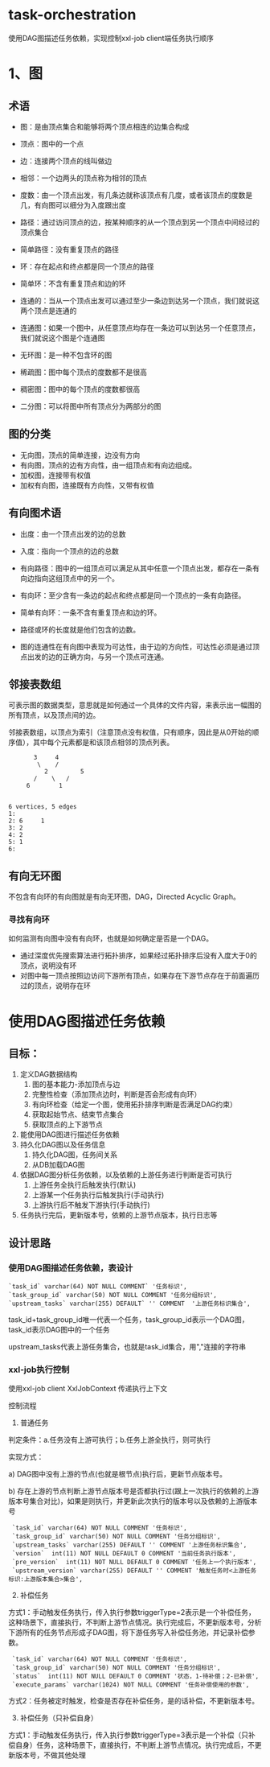 # task-orchestration
使用DAG图描述任务依赖，实现控制xxl-job client端任务执行顺序

1、图
===

术语
--

*   图：是由顶点集合和能够将两个顶点相连的边集合构成
*   顶点：图中的一个点
*   边：连接两个顶点的线叫做边
*   相邻：一个边两头的顶点称为相邻的顶点
*   度数：由一个顶点出发，有几条边就称该顶点有几度，或者该顶点的度数是几，有向图可以细分为入度跟出度
*   路径：通过访问顶点的边，按某种顺序的从一个顶点到另一个顶点中间经过的顶点集合
*   简单路径：没有重复顶点的路径
*   环：存在起点和终点都是同一个顶点的路径
*   简单环：不含有重复顶点和边的环
*   连通的：当从一个顶点出发可以通过至少一条边到达另一个顶点，我们就说这两个顶点是连通的
*   连通图：如果一个图中，从任意顶点均存在一条边可以到达另一个任意顶点，我们就说这个图是个连通图

*   无环图：是一种不包含环的图

*   稀疏图：图中每个顶点的度数都不是很高

*   稠密图：图中的每个顶点的度数都很高
*   二分图：可以将图中所有顶点分为两部分的图

图的分类
----

*   无向图，顶点的简单连接，边没有方向
*   有向图，顶点的边有方向性，由一组顶点和有向边组成。
*   加权图，连接带有权值
*   加权有向图，连接既有方向性，又带有权值

有向图术语
-----

*   出度：由一个顶点出发的边的总数

*   入度：指向一个顶点的边的总数

*   有向路径：图中的一组顶点可以满足从其中任意一个顶点出发，都存在一条有向边指向这组顶点中的另一个。

*   有向环：至少含有一条边的起点和终点都是同一个顶点的一条有向路径。

*   简单有向环：一条不含有重复顶点和边的环。
*   路径或环的长度就是他们包含的边数。
*   图的连通性在有向图中表现为可达性，由于边的方向性，可达性必须是通过顶点出发的边的正确方向，与另一个顶点可连通。



邻接表数组
-----


可表示图的数据类型，意思就是如何通过一个具体的文件内容，来表示出一幅图的所有顶点，以及顶点间的边。

邻接表数组，以顶点为索引（注意顶点没有权值，只有顺序，因此是从0开始的顺序值），其中每个元素都是和该顶点相邻的顶点列表。

```
       3     4
        \    /
          2         5
       /    \   /
     6        1


6 vertices, 5 edges
1:
2: 6     1
3: 2
4: 2
5: 1
6:
```


有向无环图
--------

不包含有向环的有向图就是有向无环图，DAG，Directed Acyclic Graph。

### 寻找有向环

如何监测有向图中没有有向环，也就是如何确定是否是一个DAG。

*   通过深度优先搜索算法进行拓扑排序，如果经过拓扑排序后没有入度大于0的顶点，说明没有环
*   对图中每一顶点按照边访问下游所有顶点，如果存在下游节点存在于前面遍历过的顶点，说明存在环



使用DAG图描述任务依赖
============

目标：
---

1.  定义DAG数据结构
    1.  图的基本能力-添加顶点与边
    2.  完整性检查（添加顶点边时，判断是否会形成有向环）
    3.  有向环检查（给定一个图，使用拓扑排序判断是否满足DAG约束）
    4.  获取起始节点、结束节点集合
    5.  获取顶点的上下游节点
2.  能使用DAG图进行描述任务依赖
3.  持久化DAG图以及任务信息
    1.  持久化DAG图，任务间关系
    2.  从DB加载DAG图
4.  依据DAG图分析任务依赖，以及依赖的上游任务进行判断是否可执行
    1.  上游任务全执行后触发执行(默认)
    2.  上游某一个任务执行后触发执行(手动执行)
    3.  上游执行后不触发下游执行(手动执行)
5.  任务执行完后，更新版本号，依赖的上游节点版本，执行日志等

设计思路
----

### 使用DAG图描述任务依赖，表设计

```
`task_id` varchar(64) NOT NULL COMMENT` '任务标识',
`task_group_id` varchar(50) NOT NULL COMMENT '任务分组标识',
`upstream_tasks` varchar(255) DEFAULT` '' COMMENT  '上游任务标识集合',
```

task\_id+task\_group\_id唯一代表一个任务，task\_group\_id表示一个DAG图，task\_id表示DAG图中的一个任务

upstream\_tasks代表上游任务集合，也就是task\_id集合，用","连接的字符串



### xxl-job执行控制

使用xxl-job client XxlJobContext 传递执行上下文



控制流程

1) 普通任务

判定条件：a.任务没有上游可执行；b.任务上游全执行，则可执行

实现方式：

a) DAG图中没有上游的节点(也就是根节点)执行后，更新节点版本号。

b) 存在上游的节点判断上游节点版本号是否都执行过(跟上一次执行的依赖的上游版本号集合对比)，如果是则执行，并更新此次执行的版本号以及依赖的上游版本号

```
 `task_id` varchar(64) NOT NULL COMMENT '任务标识',
 `task_group_id` varchar(50) NOT NULL COMMENT '任务分组标识',
 `upstream_tasks` varchar(255) DEFAULT '' COMMENT '上游任务标识集合',
 `version`  int(11) NOT NULL DEFAULT 0 COMMENT '当前任务执行版本',
 `pre_version`  int(11) NOT NULL DEFAULT 0 COMMENT '任务上一个执行版本',
 `upstream_version` varchar(255) DEFAULT '' COMMENT '触发任务时<上游任务标识:上游版本集合>集合',
```


2) 补偿任务

方式1：手动触发任务执行，传入执行参数triggerType=2表示是一个补偿任务，这种场景下，直接执行，不判断上游节点情况。执行完成后，不更新版本号，分析下游所有的任务节点形成子DAG图，将下游任务写入补偿任务池，并记录补偿参数。

```
 `task_id` varchar(64) NOT NULL COMMENT '任务标识',
 `task_group_id` varchar(50) NOT NULL COMMENT '任务分组标识',
 `status`  int(11) NOT NULL DEFAULT 0 COMMENT '状态，1-待补偿；2-已补偿',
 `execute_params` varchar(1024) NOT NULL COMMENT '任务补偿使用的参数',
```

方式2：任务被定时触发，检查是否存在补偿任务，是的话补偿，不更新版本号。



3) 补偿任务（只补偿自身）

方式1：手动触发任务执行，传入执行参数triggerType=3表示是一个补偿（只补偿自身）任务，这种场景下，直接执行，不判断上游节点情况。执行完成后，不更新版本号，不做其他处理

